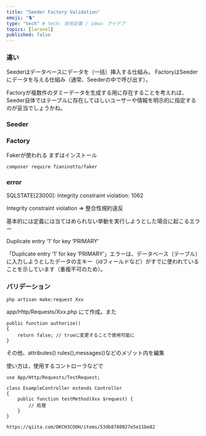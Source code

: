 ```yaml
---
title: "Seeder Factory Validation"
emoji: "🐈"
type: "tech" # tech: 技術記事 / idea: アイデア
topics: [laravel]
published: false
---
```

### 違い
Seederはデータベースにデータを（一括）挿入する仕組み。
FactoryはSeederにデータを与える仕組み（通常、Seederの中で呼び出す）。

Factoryが複数件のダミーデータを生成する用に存在することを考えれば、Seeder自体ではテーブルに存在してほしいユーザーや情報を明示的に指定するのが妥当でしょうかね。
### Seeder

### Factory
Fakerが使われる
まずはインストール
```
composer require fzaninotto/faker
```

### error
SQLSTATE[23000]: Integrity constraint violation: 1062
 
 Integrity constraint violation => 整合性規約違反
 
 基本的には定義には当てはめられない挙動を実行しようとした場合に起こるエラー
 
Duplicate entry ‘1’ for key ‘PRIMARY’

「Duplicate entry ‘1’ for key ‘PRIMARY’」エラーは、データベース（テーブル）に入力しようとしたデータの主キー（idフィールドなど）がすでに使われていることを示しています（重複不可のため）。

### バリデーション
```
php artisan make:request Xxx
```
app/Http/Requests/Xxx.php にて作成。また
```php:Xxx
public function authorize()
{
    return false; // trueに変更することで使用可能に
}
```
その他、attributes()
rules(),messages()などのメゾット内を編集

使い方は，使用するコントローラなどで
```php:ExampleController
use App/Http/Requests/TestRequest;

class ExampleController extends Controller
{
    public function testMethod(Xxx $request) {
        // 処理 
    }
}

https://qiita.com/OKCH3COOH/items/53db8780027e5e11be82